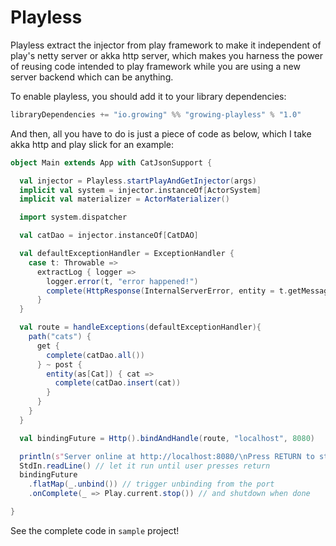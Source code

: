 # Playless

Playless extract the injector from play framework to make it independent of play's netty server or akka http server, which makes you harness the power of reusing code intended to play framework while you are using a new server backend which can be anything.
 
To enable playless, you should add it to your library dependencies:
```scala
libraryDependencies += "io.growing" %% "growing-playless" % "1.0"
```

And then, all you have to do is just a piece of code as below, which I take akka http and play slick for an example:

```scala
object Main extends App with CatJsonSupport {

  val injector = Playless.startPlayAndGetInjector(args)
  implicit val system = injector.instanceOf[ActorSystem]
  implicit val materializer = ActorMaterializer()

  import system.dispatcher

  val catDao = injector.instanceOf[CatDAO]

  val defaultExceptionHandler = ExceptionHandler {
    case t: Throwable =>
      extractLog { logger =>
        logger.error(t, "error happened!")
        complete(HttpResponse(InternalServerError, entity = t.getMessage))
      }
  }

  val route = handleExceptions(defaultExceptionHandler){
    path("cats") {
      get {
        complete(catDao.all())
      } ~ post {
        entity(as[Cat]) { cat =>
          complete(catDao.insert(cat))
        }
      }
    }
  }

  val bindingFuture = Http().bindAndHandle(route, "localhost", 8080)

  println(s"Server online at http://localhost:8080/\nPress RETURN to stop...")
  StdIn.readLine() // let it run until user presses return
  bindingFuture
    .flatMap(_.unbind()) // trigger unbinding from the port
    .onComplete(_ => Play.current.stop()) // and shutdown when done

}
```

See the complete code in `sample` project!
